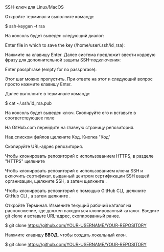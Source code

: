 SSH-ключ для Linux/MacOS

Откройте терминал и выполните команду:

$ ssh-keygen -t rsa

На консоль будет выведен следующий диалог:


Enter file in which to save the key (/home/user/.ssh/id_rsa):

Нажмите на клавишу Enter.  Далее система предложит ввести кодовую фразу для дополнительной защиты SSH-подключения:


Enter passphrase (empty for no passphrase):

Этот шаг можно пропустить. При ответе на этот и следующий вопрос просто нажмите клавишу Enter.

Далее выполните в терминале команду:


$ cat ~/.ssh/id_rsa.pub

На консоль будет выведен ключ. Скопируйте его и вставьте в соответствующее поле




На GitHub.com перейдите на главную страницу репозитория. 

Над списком файлов щелкните  Код. Кнопка "Код"

Скопируйте URL-адрес репозитория.

Чтобы клонировать репозиторий с использованием HTTPS, в разделе "HTTPS" щелкните

Чтобы клонировать репозиторий с использованием ключа SSH и включить сертификат, выданный центром сертификации SSH вашей организации, щелкните SSH, а затем щелкните .

Чтобы клонировать репозиторий с помощью GitHub CLI, щелкните GitHub CLI , а затем щелкните . 

 Откройте Терминал.  Измените текущий рабочий каталог на расположение, где должен находиться клонированный каталог. Введите git clone и вставьте URL-адрес, скопированный ранее.

$ git clone https://github.com/YOUR-USERNAME/YOUR-REPOSITORY

 Нажмите клавишу **ВВОД**, чтобы создать локальный клон.

$ git clone https://github.com/YOUR-USERNAME/YOUR-REPOSITORY